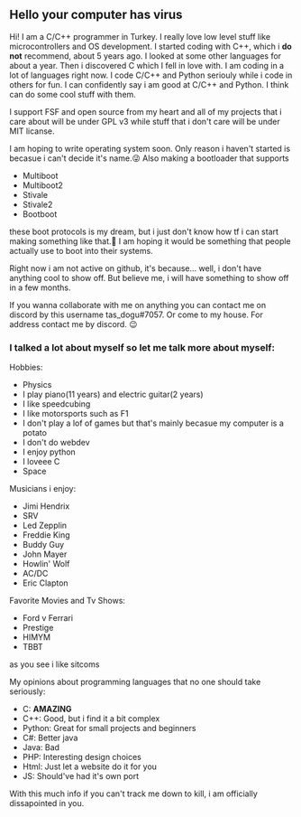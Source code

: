## Hello your computer has virus

Hi! I am a C/C++ programmer in Turkey. I really love low level stuff like microcontrollers and OS development.
I started coding with C++, which i **do not** recommend, about 5 years ago.
I looked at some other languages for about a year. Then i discovered C which I fell in love with. 
I am coding in a lot of languages right now. I code C/C++ and Python seriouly while i code in others for fun. I can confidently say i am good at C/C++ and Python. I think can do some cool stuff with them.

I support FSF and open source from my heart and all of my projects that i care about will be under GPL v3 while stuff that i don't care will be under MIT licanse.

I am hoping to write operating system soon. Only reason i haven't started is becasue i can't decide it's name.:stuck_out_tongue_winking_eye: 
Also making a bootloader that supports
* Multiboot
* Multiboot2
* Stivale
* Stivale2
* Bootboot

these boot protocols is my dream, but i just don't know how tf i can start making something like that.:grimacing:
I am hoping it would be something that people actually use to boot into their systems.

Right now i am not active on github, it's because... well, i don't have anything cool to show off.
But believe me, i will have something to show off in a few months.

If you wanna collaborate with me on anything you can contact me on discord by this username tas_dogu#7057. Or come to my house. For address contact me by discord. :wink:

### I talked a lot about myself so let me talk more about myself:

Hobbies:
* Physics
* I play piano(11 years) and electric guitar(2 years)
* I like speedcubing
* I like motorsports such as F1
* I don't play a lof of games but that's mainly becasue my computer is a potato
* I don't do webdev
* I enjoy python
* I loveee C
* Space

Musicians i enjoy:
* Jimi Hendrix
* SRV
* Led Zepplin
* Freddie King
* Buddy Guy
* John Mayer
* Howlin' Wolf
* AC/DC
* Eric Clapton

Favorite Movies and Tv Shows:
* Ford v Ferrari
* Prestige
* HIMYM
* TBBT

as you see i like sitcoms

My opinions about programming languages that no one should take seriously:
* C: **AMAZING**
* C++: Good, but i find it a bit complex
* Python: Great for small projects and beginners
* C#: Better java
* Java: Bad
* PHP: Interesting  design choices
* Html: Just let a website do it for you
* JS: Should've had it's own port

With this much info if you can't track me down to kill, i am officially dissapointed in you.

